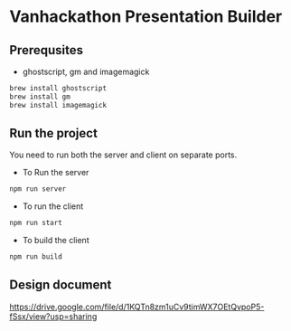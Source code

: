 # Vanhackathon Presentation Builder

## Prerequsites

- ghostscript, gm and imagemagick

```js
brew install ghostscript
brew install gm
brew install imagemagick
```

## Run the project

You need to run both the server and client on separate ports.

- To Run the server

```js
npm run server
```

- To run the client

```js
npm run start
```

- To build the client

```js
npm run build
```

## Design document

https://drive.google.com/file/d/1KQTn8zm1uCv9timWX7OEtQvpoP5-fSsx/view?usp=sharing
